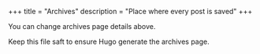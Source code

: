 +++
title = "Archives"
description = "Place where every post is saved"
+++

You can change archives page details above.

Keep this file saft to ensure Hugo generate the archives page.
